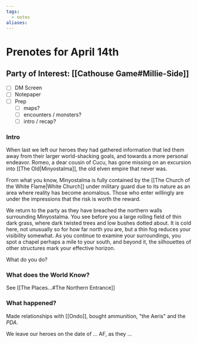 ```yaml
---
tags:
  - notes
aliases:
---
```


# Prenotes for April 14th
## Party of Interest: [[Cathouse Game#Millie-Side]]
- [ ] DM Screen
- [ ] Notepaper
- [ ] Prep
	- [ ] maps?
	- [ ] encounters / monsters?
	- [ ] intro / recap?

### Intro

When last we left our heroes they had gathered information that led them away from their larger world-shacking goals, and towards a more personal endeavor. Romeo, a dear cousin of Cucu, has gone missing on an excursion into [[The Old|Minyostalma]], the old elven empire that never was. 

From what you know, Minyostalma is fully contained by the [[The Church of the White Flame|White Church]] under military guard due to its nature as an area where reality has become anomalous. Those who enter willingly are under the impressions that the risk is worth the reward. 

We return to the party as they have breached the northern walls surrounding Minyostalma. You see before you a large rolling field of thin dark grass, where dark twisted trees and low bushes dotted about. It is cold here, not unusually so for how far north you are, but a thin fog reduces your visibility somewhat. As you continue to examine your surroundings, you spot a chapel perhaps a mile to your south, and beyond it, the silhouettes of other structures mark your effective horizon.

What do you do?

### What does the World Know?

See [[The Places...#The Northern Entrance]]

### What happened?

Made relationships with [[Ondo]], bought ammunition, "the Aeris" and the *PDA*.


We leave our heroes on the date of ... AF, as they ...